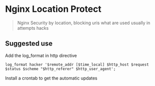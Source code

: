 # Nginx Location Protect

> Nginx Security by location, blocking uris what are used usually in attempts hacks

## Suggested use

Add the log_format in http directive
```
log_format hacker '$remote_addr [$time_local] $http_host $request $status $scheme "$http_referer" $http_user_agent';
```

Install a crontab to get the automatic updates
